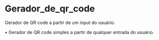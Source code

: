 # Gerador_de_qr_code
Gerador de QR code a partir de um input do usuário.

• Gerador de QR code simples a partir de qualquer entrada do usuário.

